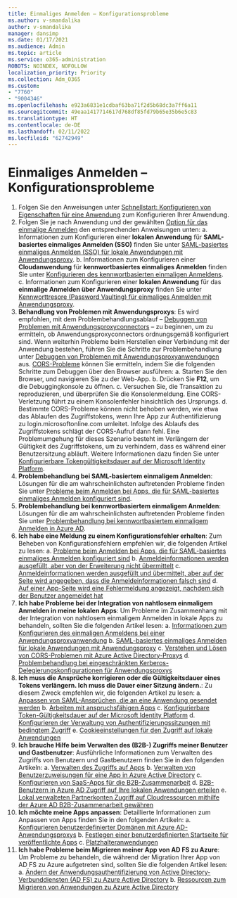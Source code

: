 ```yaml
---
title: Einmaliges Anmelden – Konfigurationsprobleme
ms.author: v-smandalika
author: v-smandalika
manager: dansimp
ms.date: 01/17/2021
ms.audience: Admin
ms.topic: article
ms.service: o365-administration
ROBOTS: NOINDEX, NOFOLLOW
localization_priority: Priority
ms.collection: Adm_O365
ms.custom:
- "7760"
- "9004346"
ms.openlocfilehash: e923a6831e1cdbaf63ba71f2d5b68dc3a7ff6a11
ms.sourcegitcommit: 49eaa1417714617d768df85fd79b65e35b6e5c83
ms.translationtype: HT
ms.contentlocale: de-DE
ms.lasthandoff: 02/11/2022
ms.locfileid: "62742949"
---
```

# <a name="sso-configuration-issues"></a>Einmaliges Anmelden – Konfigurationsprobleme

1. Folgen Sie den Anweisungen unter [Schnellstart: Konfigurieren von Eigenschaften für eine Anwendung](https://docs.microsoft.com/azure/active-directory/manage-apps/add-application-portal-configure) zum Konfigurieren Ihrer Anwendung.
2. Folgen Sie je nach Anwendung und der gewählten [Option für das einmalige Anmelden](https://docs.microsoft.com/azure/active-directory/manage-apps/sso-options) den entsprechenden Anweisungen unten: a. Informationen zum Konfigurieren einer **lokalen Anwendung** für **SAML-basiertes einmaliges Anmelden (SSO)** finden Sie unter [SAML-basiertes einmaliges Anmelden (SSO) für lokale Anwendungen mit Anwendungsproxy](https://docs.microsoft.com/azure/active-directory/manage-apps/application-proxy-configure-single-sign-on-on-premises-apps).
    b. Informationen zum Konfigurieren einer **Cloudanwendung** für **kennwortbasiertes einmaliges Anmelden** finden Sie unter [Konfigurieren des kennwortbasierten einmaligen Anmeldens](https://docs.microsoft.com/azure/active-directory/manage-apps/configure-password-single-sign-on-non-gallery-applications).
    c. Informationen zum Konfigurieren einer **lokalen Anwendung** für das **einmalige Anmelden über Anwendungsproxy** finden Sie unter [Kennworttresore (Password Vaulting) für einmaliges Anmelden mit Anwendungsproxy](https://docs.microsoft.com/azure/active-directory/manage-apps/application-proxy-configure-single-sign-on-password-vaulting).
3. **Behandlung von Problemen mit Anwendungsproxys**: Es wird empfohlen, mit dem Problembehandlungsablauf – [Debuggen von Problemen mit Anwendungsproxyconnectors](https://docs.microsoft.com/azure/active-directory/manage-apps/application-proxy-debug-connectors) – zu beginnen, um zu ermitteln, ob Anwendungsproxyconnectors ordnungsgemäß konfiguriert sind. Wenn weiterhin Probleme beim Herstellen einer Verbindung mit der Anwendung bestehen, führen Sie die Schritte zur Problembehandlung unter [Debuggen von Problemen mit Anwendungsproxyanwendungen](https://docs.microsoft.com/azure/active-directory/manage-apps/application-proxy-debug-apps) aus. [CORS-Probleme](https://docs.microsoft.com/azure/active-directory/manage-apps/application-proxy-understand-cors-issues#understand-and-identify-cors-issues) können Sie ermitteln, indem Sie die folgenden Schritte zum Debuggen über den Browser ausführen: a. Starten Sie den Browser, und navigieren Sie zu der Web-App.
    b. Drücken Sie **F12**, um die Debuggingkonsole zu öffnen.
    c. Versuchen Sie, die Transaktion zu reproduzieren, und überprüfen Sie die Konsolenmeldung. Eine CORS-Verletzung führt zu einem Konsolenfehler hinsichtlich des Ursprungs.
    d. Bestimmte CORS-Probleme können nicht behoben werden, wie etwa das Ablaufen des Zugriffstokens, wenn Ihre App zur Authentifizierung zu login.microsoftonline.com umleitet. Infolge des Ablaufs des Zugriffstokens schlägt der CORS-Aufruf dann fehl. Eine Problemumgehung für dieses Szenario besteht im Verlängern der Gültigkeit des Zugriffstokens, um zu verhindern, dass es während einer Benutzersitzung abläuft. Weitere Informationen dazu finden Sie unter [Konfigurierbare Tokengültigkeitsdauer auf der Microsoft Identity Platform](https://docs.microsoft.com/azure/active-directory/develop/active-directory-configurable-token-lifetimes).
4. **Problembehandlung bei SAML-basiertem einmaligem Anmelden**: Lösungen für die am wahrscheinlichsten auftretenden Probleme finden Sie unter [Probleme beim Anmelden bei Apps, die für SAML-basiertes einmaliges Anmelden konfiguriert sind](https://docs.microsoft.com/azure/active-directory/manage-apps/application-sign-in-problem-federated-sso-gallery).
5. **Problembehandlung bei kennwortbasiertem einmaligem Anmelden**: Lösungen für die am wahrscheinlichsten auftretenden Probleme finden Sie unter [Problembehandlung bei kennwortbasiertem einmaligem Anmelden in Azure AD](https://docs.microsoft.com/azure/active-directory/manage-apps/troubleshoot-password-based-sso).
6. **Ich habe eine Meldung zu einem Konfigurationsfehler erhalten**: Zum Beheben von Konfigurationsfehlern empfehlen wir, die folgenden Artikel zu lesen: a. [Probleme beim Anmelden bei Apps, die für SAML-basiertes einmaliges Anmelden konfiguriert sind](https://docs.microsoft.com/azure/active-directory/manage-apps/application-sign-in-problem-federated-sso-gallery) b. [Anmeldeinformationen werden ausgefüllt, aber von der Erweiterung nicht übermittelt](https://docs.microsoft.com/azure/active-directory/manage-apps/troubleshoot-password-based-sso#credentials-are-filled-in-but-the-extension-does-not-submit-them) c. [Anmeldeinformationen werden ausgefüllt und übermittelt, aber auf der Seite wird angegeben, dass die Anmeldeinformationen falsch sind](https://docs.microsoft.com/azure/active-directory/manage-apps/troubleshoot-password-based-sso) d. [Auf einer App-Seite wird eine Fehlermeldung angezeigt, nachdem sich der Benutzer angemeldet hat](https://docs.microsoft.com/azure/active-directory/manage-apps/application-sign-in-problem-application-error)
7. **Ich habe Probleme bei der Integration von nahtlosem einmaligem Anmelden in meine lokalen Apps**: Um Probleme im Zusammenhang mit der Integration von nahtlosem einmaligem Anmelden in lokale Apps zu behandeln, sollten Sie die folgenden Artikel lesen: a. [Informationen zum Konfigurieren des einmaligen Anmeldens bei einer Anwendungsproxyanwendung](https://docs.microsoft.com/azure/active-directory/manage-apps/application-proxy-config-sso-how-to) b. [SAML-basiertes einmaliges Anmelden für lokale Anwendungen mit Anwendungsproxy](https://docs.microsoft.com/azure/active-directory/manage-apps/application-proxy-configure-single-sign-on-on-premises-apps) c. [Verstehen und Lösen von CORS-Problemen mit Azure Active Directory-Proxys](https://docs.microsoft.com/azure/active-directory/manage-apps/application-proxy-understand-cors-issues#solutions-for-application-proxy-cors-issues) d. [Problembehandlung bei eingeschränkten Kerberos-Delegierungskonfigurationen für Anwendungsproxys](https://docs.microsoft.com/azure/active-directory/manage-apps/application-proxy-back-end-kerberos-constrained-delegation-how-to)
8. **Ich muss die Ansprüche korrigieren oder die Gültigkeitsdauer eines Tokens verlängern. Ich muss die Dauer einer Sitzung ändern.**: Zu diesem Zweck empfehlen wir, die folgenden Artikel zu lesen: a. [Anpassen von SAML-Ansprüchen, die an eine Anwendung gesendet werden](https://docs.microsoft.com/azure/active-directory/develop/active-directory-claims-mapping) b. [Arbeiten mit anspruchsfähigen Apps](https://docs.microsoft.com/azure/active-directory/manage-apps/application-proxy-configure-for-claims-aware-applications) c. [Konfigurierbare Token-Gültigkeitsdauer auf der Microsoft Identity Platform](https://docs.microsoft.com/azure/active-directory/develop/active-directory-configurable-token-lifetimes) d. [Konfigurieren der Verwaltung von Authentifizierungssitzungen mit bedingtem Zugriff](https://docs.microsoft.com/azure/active-directory/conditional-access/howto-conditional-access-session-lifetime) e. [Cookieeinstellungen für den Zugriff auf lokale Anwendungen](https://docs.microsoft.com/azure/active-directory/manage-apps/application-proxy-configure-cookie-settings)
9. **Ich brauche Hilfe beim Verwalten des (B2B-) Zugriffs meiner Benutzer und Gastbenutzer**: Ausführliche Informationen zum Verwalten des Zugriffs von Benutzern und Gastbenutzern finden Sie in den folgenden Artikeln: a. [Verwalten des Zugriffs auf Apps](https://docs.microsoft.com/azure/active-directory/manage-apps/what-is-access-management) b. [Verwalten von Benutzerzuweisungen für eine App in Azure Active Directory](https://docs.microsoft.com/azure/active-directory/manage-apps/assign-user-or-group-access-portal) c. [Konfigurieren von SaaS-Apps für die B2B-Zusammenarbeit](https://docs.microsoft.com/azure/active-directory/external-identities/configure-saas-apps) d. [B2B-Benutzern in Azure AD Zugriff auf Ihre lokalen Anwendungen erteilen](https://docs.microsoft.com/azure/active-directory/external-identities/configure-saas-apps) e. [Lokal verwalteten Partnerkonten Zugriff auf Cloudressourcen mithilfe der Azure AD B2B-Zusammenarbeit gewähren](https://docs.microsoft.com/azure/active-directory/external-identities/hybrid-on-premises-to-cloud)
10. **Ich möchte meine Apps anpassen**: Detaillierte Informationen zum Anpassen von Apps finden Sie in den folgenden Artikeln: a. [Konfigurieren benutzerdefinierter Domänen mit Azure AD-Anwendungsproxys](https://docs.microsoft.com/azure/active-directory/manage-apps/application-proxy-configure-custom-domain) b. [Festlegen einer benutzerdefinierten Startseite für veröffentlichte Apps](https://docs.microsoft.com/azure/active-directory/manage-apps/application-proxy-configure-custom-home-page) c. [Platzhalteranwendungen](https://docs.microsoft.com/azure/active-directory/manage-apps/application-proxy-wildcard)
11. **Ich habe Probleme beim Migrieren meiner App von AD FS zu Azure**: Um Probleme zu behandeln, die während der Migration Ihrer App von AD FS zu Azure aufgetreten sind, sollten Sie die folgenden Artikel lesen: a. [Ändern der Anwendungsauthentifizierung von Active Directory-Verbunddiensten (AD FS) zu Azure Active Directory](https://docs.microsoft.com/azure/active-directory/manage-apps/migrate-adfs-apps-to-azure) b. [Ressourcen zum Migrieren von Anwendungen zu Azure Active Directory](https://docs.microsoft.com/azure/active-directory/manage-apps/migration-resources)

